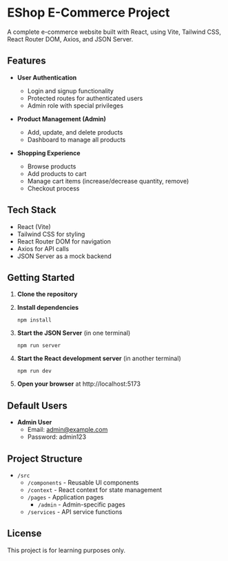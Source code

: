 # EShop E-Commerce Project

A complete e-commerce website built with React, using Vite, Tailwind CSS, React Router DOM, Axios, and JSON Server.

## Features

- **User Authentication**

  - Login and signup functionality
  - Protected routes for authenticated users
  - Admin role with special privileges

- **Product Management (Admin)**

  - Add, update, and delete products
  - Dashboard to manage all products

- **Shopping Experience**
  - Browse products
  - Add products to cart
  - Manage cart items (increase/decrease quantity, remove)
  - Checkout process

## Tech Stack

- React (Vite)
- Tailwind CSS for styling
- React Router DOM for navigation
- Axios for API calls
- JSON Server as a mock backend

## Getting Started

1. **Clone the repository**

2. **Install dependencies**

   ```
   npm install
   ```

3. **Start the JSON Server** (in one terminal)

   ```
   npm run server
   ```

4. **Start the React development server** (in another terminal)

   ```
   npm run dev
   ```

5. **Open your browser** at http://localhost:5173

## Default Users

- **Admin User**
  - Email: admin@example.com
  - Password: admin123

## Project Structure

- `/src`
  - `/components` - Reusable UI components
  - `/context` - React context for state management
  - `/pages` - Application pages
    - `/admin` - Admin-specific pages
  - `/services` - API service functions

## License

This project is for learning purposes only.
